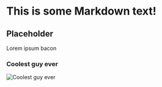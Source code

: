 # This is some Markdown text!

## Placeholder
Lorem ipsum bacon

### Coolest guy ever
![Coolest guy ever](https://avatars.githubusercontent.com/u/36966225?v=4)
